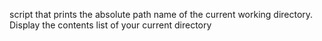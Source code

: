 script that prints the absolute path name of the current working directory.
Display the contents list of your current directory
